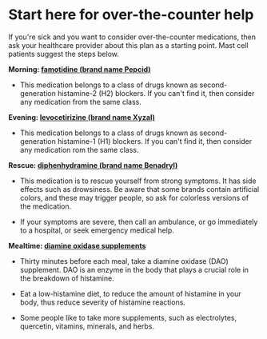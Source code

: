 # Start here for over-the-counter help

If you're sick and you want to consider over-the-counter medications, then ask your healthcare provider about this plan as a starting point. Mast cell patients suggest the steps below.

**Morning: [famotidine (brand name Pepcid)](../famotidine/)**

* This medication belongs to a class of drugs known as second-generation histamine-2 (H2) blockers. If you can't find it, then consider any medication from the same class.

**Evening: [levocetirizine (brand name Xyzal)](../levocetirizine/)**

* This medication belongs to a class of drugs known as second-generation histamine-1 (H1) blockers. If you can't find it, then consider any medication rom the same class.

**Rescue: [diphenhydramine (brand name Benadryl)](../diphenhydramine/)**
  
* This medication is to rescue yourself from strong symptoms. It has side effects such as drowsiness. Be aware that some brands contain artificial colors, and these may trigger people, so ask for colorless versions of the medication. 
  
* If your symptoms are severe, then call an ambulance, or go immediately to a hospital, or seek emergency medical help.

**Mealtime: [diamine oxidase supplements](../diamine-oxidase-suppplements/)**

* Thirty minutes before each meal, take a diamine oxidase (DAO) supplement. DAO is an enzyme in the body that plays a crucial role in the breakdown of histamine. 
  
* Eat a low-histamine diet, to reduce the amount of histamine in your body, thus reduce severity of histamine reactions.

* Some people like to take more supplements, such as electrolytes, quercetin, vitamins, minerals, and herbs.
